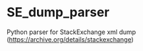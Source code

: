 # SE_dump_parser
Python parser for StackExchange xml dump (https://archive.org/details/stackexchange)

